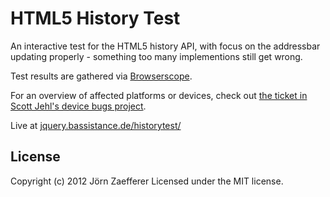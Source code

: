 # HTML5 History Test

An interactive test for the HTML5 history API, with focus on the addressbar updating properly - something too many implementions still get wrong.

Test results are gathered via [Browserscope](http://browserscope.org/).

For an overview of affected platforms or devices, check out [the ticket in Scott Jehl's device bugs project](https://github.com/scottjehl/Device-Bugs/issues/29).

Live at [jquery.bassistance.de/historytest/](http://jquery.bassistance.de/historytest/)

## License
Copyright (c) 2012 Jörn Zaefferer
Licensed under the MIT license.

